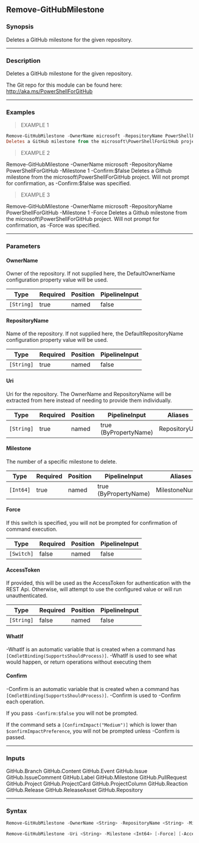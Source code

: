 Remove-GitHubMilestone
----------------------

### Synopsis
Deletes a GitHub milestone for the given repository.

---

### Description

Deletes a GitHub milestone for the given repository.

The Git repo for this module can be found here: http://aka.ms/PowerShellForGitHub

---

### Examples
> EXAMPLE 1

```PowerShell
Remove-GitHubMilestone -OwnerName microsoft -RepositoryName PowerShellForGitHub -Milestone 1
Deletes a GitHub milestone from the microsoft\PowerShellForGitHub project.
```
> EXAMPLE 2

Remove-GitHubMilestone -OwnerName microsoft -RepositoryName PowerShellForGitHub -Milestone 1 -Confirm:$false
Deletes a Github milestone from the microsoft\PowerShellForGitHub project. Will not prompt
for confirmation, as -Confirm:$false was specified.
> EXAMPLE 3

Remove-GitHubMilestone -OwnerName microsoft -RepositoryName PowerShellForGitHub -Milestone 1 -Force
Deletes a Github milestone from the microsoft\PowerShellForGitHub project. Will not prompt
for confirmation, as -Force was specified.

---

### Parameters
#### **OwnerName**
Owner of the repository.
If not supplied here, the DefaultOwnerName configuration property value will be used.

|Type      |Required|Position|PipelineInput|
|----------|--------|--------|-------------|
|`[String]`|true    |named   |false        |

#### **RepositoryName**
Name of the repository.
If not supplied here, the DefaultRepositoryName configuration property value will be used.

|Type      |Required|Position|PipelineInput|
|----------|--------|--------|-------------|
|`[String]`|true    |named   |false        |

#### **Uri**
Uri for the repository.
The OwnerName and RepositoryName will be extracted from here instead of needing to provide
them individually.

|Type      |Required|Position|PipelineInput        |Aliases      |
|----------|--------|--------|---------------------|-------------|
|`[String]`|true    |named   |true (ByPropertyName)|RepositoryUrl|

#### **Milestone**
The number of a specific milestone to delete.

|Type     |Required|Position|PipelineInput        |Aliases        |
|---------|--------|--------|---------------------|---------------|
|`[Int64]`|true    |named   |true (ByPropertyName)|MilestoneNumber|

#### **Force**
If this switch is specified, you will not be prompted for confirmation of command execution.

|Type      |Required|Position|PipelineInput|
|----------|--------|--------|-------------|
|`[Switch]`|false   |named   |false        |

#### **AccessToken**
If provided, this will be used as the AccessToken for authentication with the
REST Api.  Otherwise, will attempt to use the configured value or will run unauthenticated.

|Type      |Required|Position|PipelineInput|
|----------|--------|--------|-------------|
|`[String]`|false   |named   |false        |

#### **WhatIf**
-WhatIf is an automatic variable that is created when a command has ```[CmdletBinding(SupportsShouldProcess)]```.
-WhatIf is used to see what would happen, or return operations without executing them
#### **Confirm**
-Confirm is an automatic variable that is created when a command has ```[CmdletBinding(SupportsShouldProcess)]```.
-Confirm is used to -Confirm each operation.

If you pass ```-Confirm:$false``` you will not be prompted.

If the command sets a ```[ConfirmImpact("Medium")]``` which is lower than ```$confirmImpactPreference```, you will not be prompted unless -Confirm is passed.

---

### Inputs
GitHub.Branch
GitHub.Content
GitHub.Event
GitHub.Issue
GitHub.IssueComment
GitHub.Label
GitHub.Milestone
GitHub.PullRequest
GitHub.Project
GitHub.ProjectCard
GitHub.ProjectColumn
GitHub.Reaction
GitHub.Release
GitHub.ReleaseAsset
GitHub.Repository

---

### Syntax
```PowerShell
Remove-GitHubMilestone -OwnerName <String> -RepositoryName <String> -Milestone <Int64> [-Force] [-AccessToken <String>] [-WhatIf] [-Confirm] [<CommonParameters>]
```
```PowerShell
Remove-GitHubMilestone -Uri <String> -Milestone <Int64> [-Force] [-AccessToken <String>] [-WhatIf] [-Confirm] [<CommonParameters>]
```
